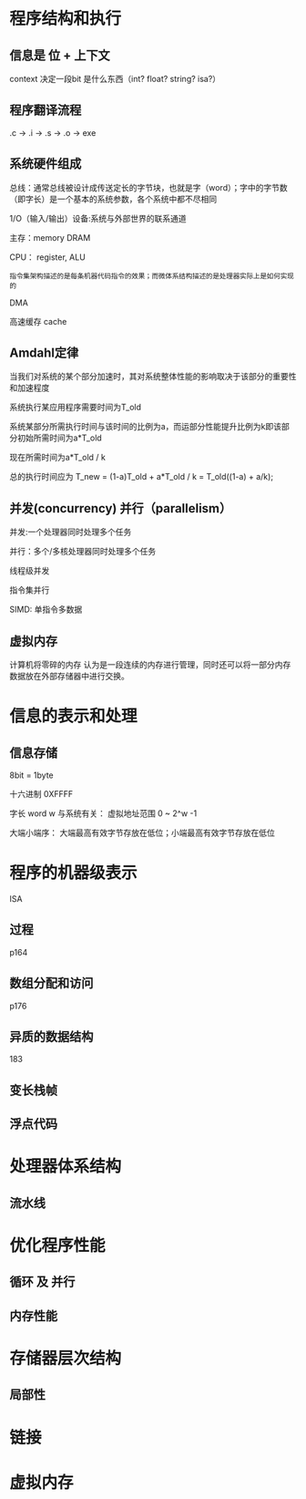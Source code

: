 # 程序结构和执行

## 信息是 位 + 上下文

context 决定一段bit 是什么东西（int? float? string? isa?）

## 程序翻译流程

.c -> .i -> .s -> .o -> exe

## 系统硬件组成

总线：通常总线被设计成传送定长的字节块，也就是字（word）；字中的字节数（即字长）是一个基本的系统参数，各个系统中都不尽相同

1/O（输入/输出）设备:系统与外部世界的联系通道

主存：memory DRAM

CPU： register, ALU

    指令集架构描述的是每条机器代码指令的效果；而微体系结构描述的是处理器实际上是如何实现的

DMA

高速缓存 cache

## Amdahl定律

当我们对系统的某个部分加速时，其对系统整体性能的影响取决于该部分的重要性和加速程度

系统执行某应用程序需要时间为T_old

系统某部分所需执行时间与该时间的比例为a，而运部分性能提升比例为k即该部分初始所需时间为a*T_old

现在所需时间为a*T_old / k

总的执行时间应为 T_new = (1-a)T_old + a*T_old / k = T_old((1-a) + a/k);

## 并发(concurrency)  并行（parallelism）

并发:一个处理器同时处理多个任务

并行：多个/多核处理器同时处理多个任务

线程级并发

指令集并行

SIMD: 单指令多数据

## 虚拟内存

计算机将零碎的内存 认为是一段连续的内存进行管理，同时还可以将一部分内存数据放在外部存储器中进行交换。

# 信息的表示和处理

## 信息存储

8bit = 1byte

十六进制 0XFFFF

字长 word w 与系统有关： 虚拟地址范围 0 ~ 2^w -1

大端小端序： 大端最高有效字节存放在低位；小端最高有效字节存放在低位

# 程序的机器级表示

ISA

## 过程

p164

## 数组分配和访问

p176

## 异质的数据结构

183

## 变长栈帧



## 浮点代码

# 处理器体系结构

## 流水线

# 优化程序性能

## 循环 及 并行

## 内存性能

# 存储器层次结构

## 局部性

# 链接



# 虚拟内存

